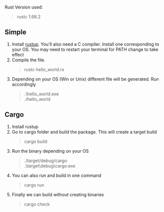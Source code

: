 Rust Version used:

> rustc 1.68.2

## Simple

1. Install [rustup](https://rustup.rs/). You'll also need a C compiler. Install one corresponding to your OS. You may need to restart your terminal for PATH change to take effect
2. Compile the file.
   > rustc hello_world.rs
3. Depending on your OS (Win or Unix) different file will be generated. Run accordingly
   > .\hello_world.exe  
   > ./hello_world

## Cargo

1. Install rustup
2. Go to cargo folder and build the package. This will create a target build
   > cargo build
3. Run the binary depending on your OS
   > ./target/debug/cargo  
   > .\target\debug\cargo.exe
4. You can also run and build in one command
   > cargo run
5. Finally we can build without creating binaries
   > cargo check
